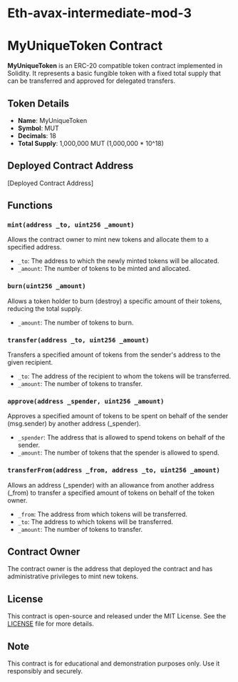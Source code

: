 # Eth-avax-intermediate-mod-3
# MyUniqueToken Contract

**MyUniqueToken** is an ERC-20 compatible token contract implemented in Solidity. It represents a basic fungible token with a fixed total supply that can be transferred and approved for delegated transfers.

## Token Details

- **Name**: MyUniqueToken
- **Symbol**: MUT
- **Decimals**: 18
- **Total Supply**: 1,000,000 MUT (1,000,000 * 10^18)

## Deployed Contract Address

[Deployed Contract Address]

## Functions

### `mint(address _to, uint256 _amount)`

Allows the contract owner to mint new tokens and allocate them to a specified address.

- `_to`: The address to which the newly minted tokens will be allocated.
- `_amount`: The number of tokens to be minted and allocated.

### `burn(uint256 _amount)`

Allows a token holder to burn (destroy) a specific amount of their tokens, reducing the total supply.

- `_amount`: The number of tokens to burn.

### `transfer(address _to, uint256 _amount)`

Transfers a specified amount of tokens from the sender's address to the given recipient.

- `_to`: The address of the recipient to whom the tokens will be transferred.
- `_amount`: The number of tokens to transfer.

### `approve(address _spender, uint256 _amount)`

Approves a specified amount of tokens to be spent on behalf of the sender (msg.sender) by another address (_spender).

- `_spender`: The address that is allowed to spend tokens on behalf of the sender.
- `_amount`: The number of tokens that the spender is allowed to spend.

### `transferFrom(address _from, address _to, uint256 _amount)`

Allows an address (_spender) with an allowance from another address (_from) to transfer a specified amount of tokens on behalf of the token owner.

- `_from`: The address from which tokens will be transferred.
- `_to`: The address to which tokens will be transferred.
- `_amount`: The number of tokens to transfer.

## Contract Owner

The contract owner is the address that deployed the contract and has administrative privileges to mint new tokens.

## License

This contract is open-source and released under the MIT License. See the [LICENSE](LICENSE) file for more details.

## Note

This contract is for educational and demonstration purposes only. Use it responsibly and securely.
